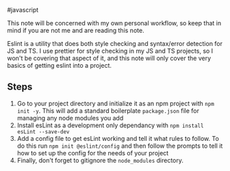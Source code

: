#javascript 

This note will be concerned with my own personal workflow, so keep that in mind if you are not me and are reading this note.

Eslint is a utility that does both style checking and syntax/error detection for JS and TS. I use prettier for style checking in my JS and TS projects, so I won't be covering that aspect of it, and this note will only cover the very basics of getting eslint into a project. 

## Steps
1. Go to your project directory and initialize it as an npm project with `npm init -y`. This will add a standard boilerplate `package.json` file for managing any node modules you add
2. Install esLint as a development only dependancy with `npm install esLint --save-dev`
3. Add a config file to get esLint working and tell it what rules to follow. To do this run `npm init @eslint/config` and then follow the prompts to tell it how to set up the config for the needs of your project
4. Finally, don't forget to gitignore the `node_modules` directory.